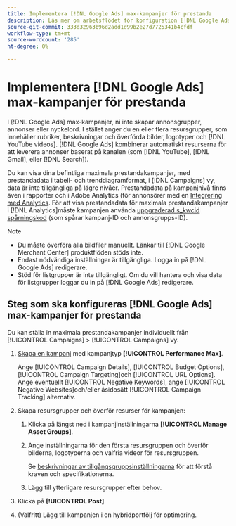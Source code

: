 ```yaml
---
title: Implementera [!DNL Google Ads] max-kampanjer för prestanda
description: Läs mer om arbetsflödet för konfiguration [!DNL Google Ads] maximalt antal kampanjer.
source-git-commit: 333d32963b96d2add1d99b2e27d7725341b4cfdf
workflow-type: tm+mt
source-wordcount: '285'
ht-degree: 0%

---
```


# Implementera [!DNL Google Ads] max-kampanjer för prestanda

I [!DNL Google Ads] max-kampanjer, ni inte skapar annonsgrupper, annonser eller nyckelord. I stället anger du en eller flera resursgrupper, som innehåller rubriker, beskrivningar och överförda bilder, logotyper och [!DNL YouTube videos]. [!DNL Google Ads] kombinerar automatiskt resurserna för att leverera annonser baserat på kanalen (som [!DNL YouTube], [!DNL Gmail], eller [!DNL Search]).

Du kan visa dina befintliga maximala prestandakampanjer, med prestandadata i tabell- och trenddiagramformat, i [!DNL Campaigns] vy, data är inte tillgängliga på lägre nivåer. Prestandadata på kampanjnivå finns även i rapporter och i Adobe Analytics (för annonsörer med en [Integrering med Analytics](/help/integrations/analytics/overview.md). För att visa prestandadata för maximala prestandakampanjer i [!DNL Analytics]måste kampanjen använda [uppgraderad s_kwcid spårningskod](/help/search-social-commerce/tracking/skwcid-tracking-parameter.md) (som spårar kampanj-ID och annonsgrupps-ID).

>[!NOTE]
>
>* Du måste överföra alla bildfiler manuellt. Länkar till [!DNL Google Merchant Center] produktflöden stöds inte.
>* Endast nödvändiga inställningar är tillgängliga. Logga in på [!DNL Google Ads] redigerare.
>* Stöd för listgrupper är inte tillgängligt. Om du vill hantera och visa data för listgrupper loggar du in på [!DNL Google Ads] redigerare.


## Steg som ska konfigureras [!DNL Google Ads] max-kampanjer för prestanda

Du kan ställa in maximala prestandakampanjer individuellt från [!UICONTROL Campaigns] > [!UICONTROL Campaigns] vy.

1. [Skapa en kampanj](/help/search-social-commerce/campaign-management/campaigns/campaign-manage.md) med kampanjtyp **[!UICONTROL Performance Max]**.

   Ange [!UICONTROL Campaign Details], [!UICONTROL Budget Options], [!UICONTROL Campaign Targeting]och [!UICONTROL URL Options]. Ange eventuellt [!UICONTROL Negative Keywords], ange [!UICONTROL Negative Websites]och/eller åsidosätt [!UICONTROL Campaign Tracking] alternativ.

1. Skapa resursgrupper och överför resurser för kampanjen:

   1. Klicka på längst ned i kampanjinställningarna **[!UICONTROL Manage Asset Groups]**.

   1. Ange inställningarna för den första resursgruppen och överför bilderna, logotyperna och valfria videor för resursgruppen.

      Se [beskrivningar av tillgångsgruppsinställningarna](/help/search-social-commerce/campaign-management/campaigns/campaign-settings-google.md) för att förstå kraven och specifikationerna.

   1. Lägg till ytterligare resursgrupper efter behov.

1. Klicka på **[!UICONTROL Post]**.

1. (Valfritt) Lägg till kampanjen i en hybridportfölj för optimering.
